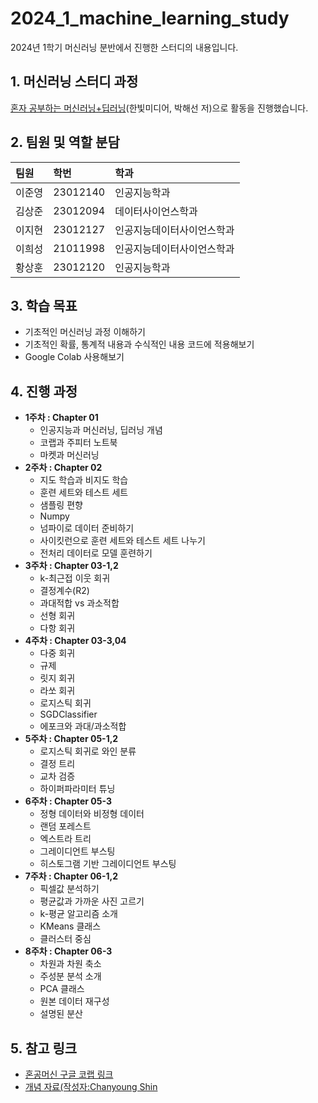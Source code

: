 # 2024_1_machine_learning_study
2024년 1학기 머신러닝 분반에서 진행한 스터디의 내용입니다.

## 1. 머신러닝 스터디 과정
[혼자 공부하는 머신러닝+딥러닝](https://product.kyobobook.co.kr/detail/S000001810330)(한빛미디어, 박해선 저)으로 활동을 진행했습니다.  

## 2. 팀원 및 역할 분담

| 팀원    | 학번       | 학과                      | 
| :------ | :-------- | :------------------------ | 
| 이준영  | 23012140 | 인공지능학과  |  
| 김상준  | 23012094 | 데이터사이언스학과  |
| 이지현  | 23012127 | 인공지능데이터사이언스학과 |                                                   
| 이희성  | 21011998 | 인공지능데이터사이언스학과  | 
| 황상훈  | 23012120 | 인공지능학과  | 

## 3. 학습 목표

*   기초적인 머신러닝 과정 이해하기
*   기초적인 확률, 통계적 내용과 수식적인 내용 코드에 적용해보기
*   Google Colab 사용해보기

## 4. 진행 과정

*   **1주차 : Chapter 01**
    *   인공지능과 머신러닝, 딥러닝 개념
    *   코랩과 주피터 노트북
    *   마켓과 머신러닝
*   **2주차 : Chapter 02**
    *   지도 학습과 비지도 학습
    *   훈련 세트와 테스트 세트
    *   샘플링 편향
    *   Numpy
    *   넘파이로 데이터 준비하기
    *   사이킷런으로 훈련 세트와 테스트 세트 나누기
    *   전처리 데이터로 모델 훈련하기
*   **3주차 : Chapter 03-1,2**
    *   k-최근접 이웃 회귀
    *   결정계수(R2)
    *   과대적합 vs 과소적합
    *   선형 회귀
    *   다항 회귀
*   **4주차 : Chapter 03-3,04**
    *   다중 회귀
    *   규제
    *   릿지 회귀
    *   라쏘 회귀
    *   로지스틱 회귀
    *   SGDClassifier
    *   에포크와 과대/과소적합
*   **5주차 : Chapter 05-1,2**
    *   로지스틱 회귀로 와인 분류
    *   결정 트리
    *   교차 검증
    *   하이퍼파라미터 튜닝
*   **6주차 : Chapter 05-3**
    *   정형 데이터와 비정형 데이터
    *   랜덤 포레스트
    *   엑스트라 트리
    *   그레이디언트 부스팅
    *   히스토그램 기반 그레이디언트 부스팅
*   **7주차 : Chapter 06-1,2**
    *   픽셀값 분석하기
    *   평균값과 가까운 사진 고르기
    *   k-평균 알고리즘 소개
    *   KMeans 클래스
    *   클러스터 중심
*   **8주차 : Chapter 06-3**
    *   차원과 차원 축소
    *   주성분 분석 소개
    *   PCA 클래스
    *   원본 데이터 재구성
    *   설명된 분산
 
         
## 5. 참고 링크

*   [혼공머신 구글 코랩 링크](https://github.com/rickiepark/hg-mldl?tab=readme-ov-file)
*   [개념 자료(작성자:Chanyoung Shin](https://github.com/chanyoung-shin/machine_learning/wiki/A-brief-explanation-of-machine-learning-concepts)

